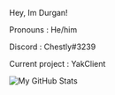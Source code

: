 Hey, Im Durgan!

Pronouns : He/him

Discord : Chestly#3239

Current project : YakClient

![My GitHub Stats](https://github-readme-stats.vercel.app/api?username=durganmcbroom&show_icons=true)

